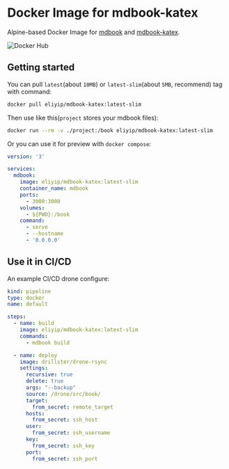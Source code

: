 # Docker Image for mdbook-katex

Alpine-based Docker Image for [mdbook](https://github.com/rust-lang/mdBook) and [mdbook-katex](https://github.com/lzanini/mdbook-katex).

![Docker Hub](https://dockeri.co/image/eliyip/mdbook-katex)

## Getting started

You can pull `latest`(about `10MB`) or `latest-slim`(about `5MB`, recommend) tag with command:

```bash
docker pull eliyip/mdbook-katex:latest-slim
```

Then use like this(`project` stores your mdbook files):

```bash
docker run --rm -v ./project:/book eliyip/mdbook-katex:latest-slim
```

Or you can use it for preview with `docker compose`:

```yaml
version: '3'

services:
  mdbook:
    image: eliyip/mdbook-katex:latest-slim
    container_name: mdbook
    ports:
      - 3000:3000
    volumes:
      - ${PWD}:/book
    command:
      - serve
      - --hostname
      - '0.0.0.0'
```

## Use it in CI/CD

An example CI/CD drone configure:

```yaml
kind: pipeline
type: docker
name: default

steps:
  - name: build
    image: eliyip/mdbook-katex:latest-slim
    commands:
      - mdbook build

  - name: deploy
    image: drillster/drone-rsync
    settings:
      recursive: true
      delete: true
      args: "--backup"
      source: /drone/src/book/
      target:
        from_secret: remote_target
      hosts:
        from_secret: ssh_host
      user:
        from_secret: ssh_username
      key:
        from_secret: ssh_key
      port:
        from_secret: ssh_port
```
